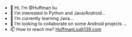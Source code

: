 - 👋 Hi, I’m @Huffman liu
- 👀 I’m interested in Python and Java/Android...
- 🌱 I’m currently learning Java...
- 💞️ I’m looking to collaborate on some Android projects ...
- 📫 How to reach me?  HuffmanLiu@139.com

<!---
Huffmanliu/Huffmanliu is a ✨ special ✨ repository because its `README.md` (this file) appears on your GitHub profile.
You can click the Preview link to take a look at your changes.
--->
